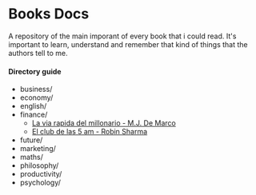 # Books Docs

A repository of the main imporant of every book that i could read. It's important to learn, understand and remember that kind of things that the authors tell to me.

#### Directory guide

- business/
- economy/
- english/
- finance/
  - [La via rapida del millonario - M.J. De Marco](finance/la-via-rapida-del-millonario.md)
  - [El club de las 5 am - Robin Sharma](productivity\el-club-de-las-5-am.md)
- future/
- marketing/
- maths/
- philosophy/
- productivity/
- psychology/
